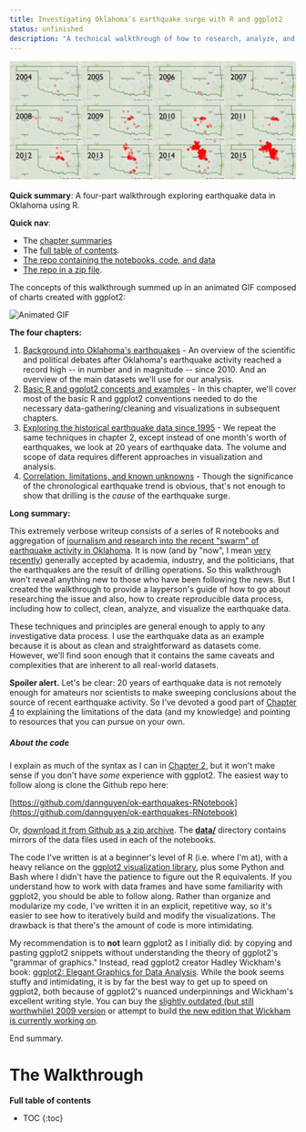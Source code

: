 ```yaml
---
title: Investigating Oklahoma's earthquake surge with R and ggplot2
status: unfinished
description: "A technical walkthrough of how to research, analyze, and visualize Oklahoma's earthquakes using R."
---
```


![OK google](./images/multi-year-OK-google-map-borderless.jpg)


__Quick summary__: A four-part walkthrough exploring earthquake data in Oklahoma using R.

__Quick nav__:

- The [chapter summaries](#chapter-summaries) 
- The [full table of contents](#full-toc).
- [The repo containing the notebooks, code, and data](https://github.com/dannguyen/ok-earthquakes-RNotebook)
- [The repo in a zip file](https://github.com/dannguyen/ok-earthquakes-RNotebook/archive/master.zip).


The concepts of this walkthrough summed up in an animated GIF composed of charts created with ggplot2:

![Animated GIF](./images/ok-earthquakes/optimized-movie-quakes-OK.gif)


<a id="chapter-summaries"></a>
__The four chapters:__

1. [Background into Oklahoma's earthquakes](#chapter-1-mark) - An overview of the scientific and political debates after Oklahoma's earthquake activity reached a record high -- in number and in magnitude -- since 2010. And an overview of the main datasets we'll use for our analysis.
2. [Basic R and ggplot2 concepts and examples](#chapter-2-mark) - In this chapter, we'll cover most of the basic R and ggplot2 conventions needed to do the necessary data-gathering/cleaning and visualizations in subsequent chapters.
3. [Exploring the historical earthquake data since 1995](#chapter-3-mark) - We repeat the same techniques in chapter 2, except instead of one month's worth of earthquakes, we look at 20 years of earthquake data. The volume and scope of data requires different approaches in visualization and analysis.
4. [Correlation, limitations, and known unknowns](#chapter-4-mark) - Though the significance of the chronological earthquake trend is obvious, that's not enough to show that drilling is the _cause_ of the earthquake surge.


__Long summary:__

This extremely verbose writeup consists of a series of R notebooks and aggregation of [journalism and research into the recent "swarm" of earthquake activity in Oklahoma](https://stateimpact.npr.org/oklahoma/tag/earthquakes/). It is now (and by "now", I mean [very recently](http://earthquakes.ok.gov/news/)) generally accepted by academia, industry, and the politicians, that the earthquakes are the result of drilling operations. So this walkthrough won't reveal anything new to those who have been following the news. But I created the walkthrough to provide a layperson's guide of how to go about researching the issue and also, how to create reproducible data process, including how to collect, clean, analyze, and visualize the earthquake data.

These techniques and principles are general enough to apply to any investigative data process. I use the earthquake data as an example because it is about as clean and straightforward as datasets come. However, we'll find soon enough that it contains the same caveats and complexities that are inherent to all real-world datasets.

__Spoiler alert.__ Let's be clear: 20 years of earthquake data is not remotely enough for amateurs nor scientists to make sweeping conclusions about the source of recent earthquake activity. So I've devoted a good part of [Chapter 4](#chapter-4-mark) to explaining the limitations of the data (and my knowledge) and pointing to resources that you can pursue on your own.

##### About the code

I explain as much of the syntax as I can in [Chapter 2](#chapter-2-mark), but it won't make sense if you don't have _some_ experience with ggplot2. The easiest way to follow along is clone the Github repo here:

[https://github.com/dannguyen/ok-earthquakes-RNotebook](https://github.com/dannguyen/ok-earthquakes-RNotebook)

Or, [download it from Github as a zip archive](https://github.com/dannguyen/ok-earthquakes-RNotebook/archive/master.zip). The [__data/__](https://github.com/dannguyen/ok-earthquakes-RNotebook/tree/master/data) directory contains mirrors of the data files used in each of the notebooks.

The code I've written is at a beginner's level of R (i.e. where I'm at), with a heavy reliance on the [ggplot2 visualization library](http://ggplot2.org/), plus some Python and Bash where I didn't have the patience to figure out the R equivalents. If you understand how to work with data frames and have some familiarity with ggplot2, you should be able to follow along. Rather than organize and modularize my code, I've written it in an explicit, repetitive way, so it's easier to see how to iteratively build and modify the visualizations. The drawback is that there's the amount of code is more intimidating.

My recommendation is to __not__ learn ggplot2 as I initially did: by copying and pasting ggplot2 snippets without understanding the theory of ggplot2's "grammar of graphics." Instead, read ggplot2 creator Hadley Wickham's book: [ggplot2: Elegant Graphics for Data Analysis](http://www.amazon.com/ggplot2-Elegant-Graphics-Data-Analysis/dp/0387981403). While the book seems stuffy and intimidating, it is by far the best way to get up to speed on ggplot2, both because of ggplot2's nuanced underpinnings and Wickham's excellent writing style. You can buy the [slightly outdated (but still worthwhile) 2009 version](http://www.amazon.com/ggplot2-Elegant-Graphics-Data-Analysis/dp/0387981403) or attempt to build [the new edition that Wickham is currently working on](https://github.com/hadley/ggplot2-book).


End summary.


# The Walkthrough


<a id="full-toc"></a>

__Full table of contents__

* TOC
{:toc}


